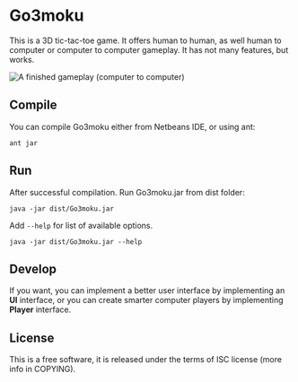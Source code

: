 Go3moku
=======

This is a 3D tic-tac-toe game. It offers human to human, as well human to computer or computer to computer gameplay. It has not many features, but works.

![A finished gameplay (computer to computer)](https://github.com/downloads/hroncok/Go3moku/screenshot.png)

Compile
-------
You can compile Go3moku either from Netbeans IDE, or using ant:

````
ant jar
````

Run
---
After successful compilation. Run Go3moku.jar from dist folder:

````
java -jar dist/Go3moku.jar
````

Add `--help` for list of available options.

````
java -jar dist/Go3moku.jar --help
````

Develop
-------
If you want, you can implement a better user interface by implementing an **UI** interface, or you can create smarter computer players by implementing **Player** interface.

License
-------
This is a free software, it is released under the terms of ISC license (more info in COPYING).
